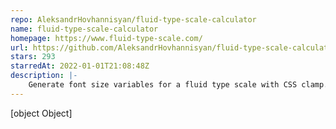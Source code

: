 ```yaml
---
repo: AleksandrHovhannisyan/fluid-type-scale-calculator
name: fluid-type-scale-calculator
homepage: https://www.fluid-type-scale.com/
url: https://github.com/AleksandrHovhannisyan/fluid-type-scale-calculator
stars: 293
starredAt: 2022-01-01T21:08:48Z
description: |-
    Generate font size variables for a fluid type scale with CSS clamp.
---
```


[object Object]
